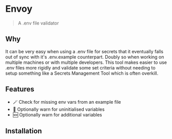 # Envoy
> A .env file validator

## Why
It can be very easy when using a .env file for secrets that it eventually falls out of sync with it's .env.example counterpart. Doubly so when working on multiple machines or with multiple developers. This tool makes easier to use .env files more rigidly and validate some set criteria without needing to setup something like a Secrets Management Tool which is often overkill.

## Features
- 🪄 Check for missing env vars from an example file
- 🚫 Optionally warn for uninitialised variables
- 🆕 Optionally warn for additional variables

## Installation
<todo when package is published>

